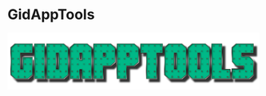 # GidAppTools

![Broca Progs](https://github.com/Giddius/GidAppTools/blob/master/docs/images/gid_app_tools_logo.png)
